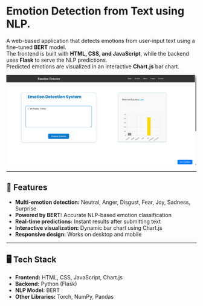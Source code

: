 
# Emotion Detection from Text using NLP.

A web-based application that detects emotions from user-input text using a fine-tuned **BERT** model.  
The frontend is built with **HTML, CSS, and JavaScript**, while the backend uses **Flask** to serve the NLP predictions.  
Predicted emotions are visualized in an interactive **Chart.js** bar chart.

![image alt](https://github.com/Gagan-100/emotion-detection-from-text-using-nlp/blob/d8be0b218ed8af4f0905ae936403bf364e505cb7/emotion%20detection%20.png)

---

## 🚀 Features
- **Multi-emotion detection:** Neutral, Anger, Disgust, Fear, Joy, Sadness, Surprise
- **Powered by BERT:** Accurate NLP-based emotion classification
- **Real-time predictions:** Instant results after submitting text
- **Interactive visualization:** Dynamic bar chart using Chart.js
- **Responsive design:** Works on desktop and mobile

---

## 🖥️ Tech Stack
- **Frontend:** HTML, CSS, JavaScript, Chart.js
- **Backend:** Python (Flask)
- **NLP Model:** BERT
- **Other Libraries:** Torch, NumPy, Pandas



